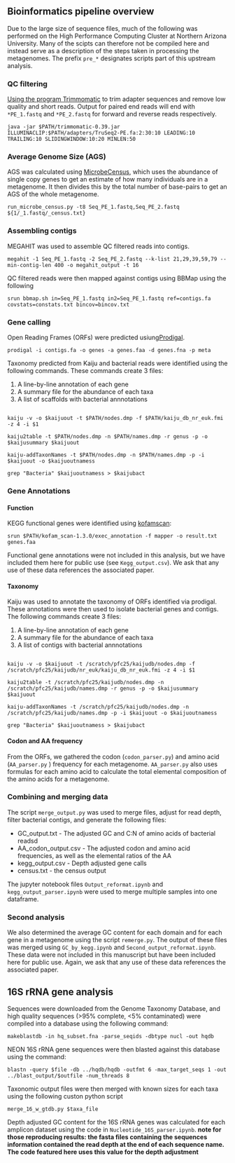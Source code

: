 ## Bioinformatics pipeline overview

Due to the large size of sequence files, much of the following was performed on the High Performance Computing Cluster at Northern Arizona University. Many of the scipts can therefore not be compiled here and instead serve as a description of the steps taken in processing the metagenomes. The prefix `pre_*`  designates scripts part of this upstream analysis.

### QC filtering


[Using the program Trimmomatic](http://www.usadellab.org/cms/?page=trimmomatic) to trim adapter sequences and remove low quality and short reads. Output for paired end reads will end with `*PE_1.fastq` and `*PE_2.fastq` for forward and reverse reads respectively. 

```
java -jar $PATH/trimmomatic-0.39.jar ILLUMINACLIP:$PATH/adapters/TruSeq2-PE.fa:2:30:10 LEADING:10 TRAILING:10 SLIDINGWINDOW:10:20 MINLEN:50
```


### Average Genome Size (AGS)

AGS was calculated using [MicrobeCensus](https://github.com/snayfach/MicrobeCensus), which uses the abundance of single copy genes to get an estimate of how many individuals are in a metagenome. It then divides this by the total number of base-pairs to get an AGS of the whole metagenome. 

```
run_microbe_census.py -t8 Seq_PE_1.fastq,Seq_PE_2.fastq ${1/_1.fastq/_census.txt}
```



### Assembling contigs

MEGAHIT was used to assemble QC filtered reads into contigs. 

```shell
megahit -1 Seq_PE_1.fastq -2 Seq_PE_2.fastq --k-list 21,29,39,59,79 --min-contig-len 400 -o megahit_output -t 16
```

QC filtered reads were then mapped against contigs using BBMap using the following

```shell
srun bbmap.sh in=Seq_PE_1.fastq in2=Seq_PE_1.fastq ref=contigs.fa covstats=constats.txt bincov=bincov.txt
```


### Gene calling

 Open Reading Frames (ORFs) were predicted usiung[Prodigal](https://github.com/hyattpd/Prodigal). 
```shell
prodigal -i contigs.fa -o genes -a genes.faa -d genes.fna -p meta
```

Taxonomy predicted from Kaiju and bacterial reads were identified using the following commands. These commands create 3 files: 
1) A line-by-line annotation of each gene
2) A summary file for the abundance of each taxa
3) A list of scaffolds with bacterial annnotations 

```shell

kaiju -v -o $kaijuout -t $PATH/nodes.dmp -f $PATH/kaiju_db_nr_euk.fmi -z 4 -i $1

kaiju2table -t $PATH/nodes.dmp -n $PATH/names.dmp -r genus -p -o $kaijusummary $kaijuout

kaiju-addTaxonNames -t $PATH/nodes.dmp -n $PATH/names.dmp -p -i $kaijuout -o $kaijuoutnamess

grep "Bacteria" $kaijuoutnamess > $kaijubact
```


### Gene Annotations

#### Function

KEGG functional genes were identified using [kofamscan](https://taylorreiter.github.io/2019-05-11-kofamscan/):

```shell
srun $PATH/kofam_scan-1.3.0/exec_annotation -f mapper -o result.txt genes.faa
```

Functional gene annotations were not included in this analysis, but we have included them here for public use (see `Kegg_output.csv`). We ask that any use of these data references the associated paper.

#### Taxonomy 

Kaiju was used to annotate the taxonomy of ORFs identified via prodigal. These annotations were then used to isolate bacterial genes and contigs.
The following commands create 3 files: 
1) A line-by-line annotation of each gene
2) A summary file for the abundance of each taxa
3) A list of contigs with bacterial annnotations 

```shell

kaiju -v -o $kaijuout -t /scratch/pfc25/kaijudb/nodes.dmp -f /scratch/pfc25/kaijudb/nr_euk/kaiju_db_nr_euk.fmi -z 4 -i $1

kaiju2table -t /scratch/pfc25/kaijudb/nodes.dmp -n /scratch/pfc25/kaijudb/names.dmp -r genus -p -o $kaijusummary $kaijuout

kaiju-addTaxonNames -t /scratch/pfc25/kaijudb/nodes.dmp -n /scratch/pfc25/kaijudb/names.dmp -p -i $kaijuout -o $kaijuoutnamess

grep "Bacteria" $kaijuoutnamess > $kaijubact
```

#### Codon and AA frequency

From the ORFs, we gathered the codon (`codon_parser.py`) and amino acid (`AA_parser.py` ) frequency for each metagenome. `AA_parser.py` also uses formulas for each amino acid to calculate the total elemental composition of the amino acids for a metagenome.  

### Combining and merging data

The script `merge_output.py` was used to merge files, adjust for read depth, filter bacterial contigs, and generate the following files:
* GC_output.txt - The adjusted GC and C:N of amino acids of bacterial readsd
* AA_codon_output.csv - The adjusted codon and amino acid frequencies, as well as the elemental ratios of the AA
* kegg_output.csv - Depth adjusted gene calls
* census.txt - the census output

The jupyter notebook files `Output_reformat.ipynb` and `kegg_output_parser.ipynb` were used to merge multiple samples into one dataframe. 

### Second analysis

We also determined the average GC content for each domain and for each gene in a metagenome using the script `remerge.py`. The output of these files was merged using `GC_by_kegg.ipynb` and `Second_output_reformat.ipynb`. These data were not included in this manuscript but have been included here for public use. Again, we ask that any use of these data references the associated paper. 


## 16S rRNA gene analysis

Sequences were downloaded from the Genome Taxonomy Database, and high quality sequences (>95% complete, <5% contaminated) were compiled into a database using the following command:
```
makeblastdb -in hq_subset.fna -parse_seqids -dbtype nucl -out hqdb
```
NEON 16S rRNA gene sequences were then blasted against this database using the command:
```
blastn -query $file -db ../hqdb/hqdb -outfmt 6 -max_target_seqs 1 -out ../blast_output/$outfile -num_threads 8
```
Taxonomic output files were then merged with known sizes for each taxa using the following custon python script
```
merge_16_w_gtdb.py $taxa_file
```
Depth adjusted GC content for the 16S rRNA genes was calculated for each amplicon dataset using the code in `Nucleotide_16S_parser.ipynb`. **note for those reproducing results: the fasta files containing the sequences information contained the read depth at the end of each sequence name. The code featured here uses this value for the depth adjustment**
